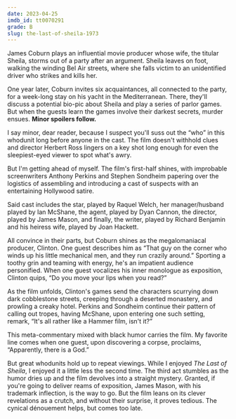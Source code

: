 ```yaml
---
date: 2023-04-25
imdb_id: tt0070291
grade: B
slug: the-last-of-sheila-1973
---
```


James Coburn plays an influential movie producer whose wife, the titular Sheila, storms out of a party after an argument. Sheila leaves on foot, walking the winding Bel Air streets, where she falls victim to an unidentified driver who strikes and kills her.

One year later, Coburn invites six acquaintances, all connected to the party, for a week-long stay on his yacht in the Mediterranean. There, they'll discuss a potential bio-pic about Sheila and play a series of parlor games. But when the guests learn the games involve their darkest secrets, murder ensues. **Minor spoilers follow.**

I say minor, dear reader, because I suspect you'll suss out the “who” in this whodunit long before anyone in the cast. The film doesn't withhold clues and director Herbert Ross lingers on a key shot long enough for even the sleepiest-eyed viewer to spot what's awry.

But I'm getting ahead of myself. The film's first-half shines, with improbable screenwriters Anthony Perkins and Stephen Sondheim papering over the logistics of assembling and introducing a cast of suspects with an entertaining Hollywood satire.

Said cast includes the star, played by Raquel Welch, her manager/husband played by Ian McShane, the agent, played by Dyan Cannon, the director, played by James Mason, and finally, the writer, played by Richard Benjamin and his heiress wife, played by Joan Hackett.

All convince in their parts, but Coburn shines as the megalomaniacal producer, Clinton. One guest describes him as “That guy on the corner who winds up his little mechanical men, and they run crazily around.” Sporting a toothy grin and teaming with energy, he's an impatient audience personified. When one guest vocalizes his inner monologue as exposition, Clinton quips, “Do you move your lips when you read?”

As the film unfolds, Clinton's games send the characters scurrying down dark cobblestone streets, creeping through a deserted monastery, and prowling a creaky hotel. Perkins and Sondheim continue their pattern of calling out tropes, having McShane, upon entering one such setting, remark, “It's all rather like a Hammer film, isn't it?”

This meta-commentary mixed with black humor carries the film. My favorite line comes when one guest, upon discovering a corpse, proclaims, “Apparently, there is a God.”

But great whodunits hold up to repeat viewings. While I enjoyed _The Last of Sheila_, I enjoyed it a little less the second time. The third act stumbles as the humor dries up and the film devolves into a straight mystery. Granted, if you're going to deliver reams of exposition, James Mason, with his trademark inflection, is the way to go. But the film leans on its clever revelations as a crutch, and without their surprise, it proves tedious. The cynical dénouement helps, but comes too late.
